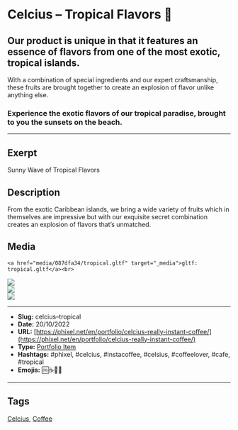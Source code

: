 # Celcius – Tropical Flavors 🌴
## Our product is unique in that it features an essence of flavors from one of the most exotic, tropical islands.

With a combination of special ingredients and our expert craftsmanship, these fruits are brought together to create an explosion of flavor unlike anything else.

### Experience the exotic flavors of our tropical paradise, brought to you the sunsets on the beach.
------------
## Exerpt
Sunny Wave of Tropical Flavors
## Description
From the exotic Caribbean islands, we bring a wide variety of fruits which in themselves are impressive but with our exquisite secret combination creates an explosion of flavors that’s unmatched.
## Media
	<a href="media/087dfa34/tropical.gltf" target="_media">gltf: tropical.gltf</a><br>
<img src="media/c408ce5d/tropical.jpg" loading="lazy"><br>
<img src="media/2cdcb813/tropical.png" loading="lazy"><br>
<img src="media/9e4da2c7/tropical.png" loading="lazy"><br>

------------
- **Slug:** celcius–tropical
- **Date:** 20/10/2022
- **URL:** [https://phixel.net/en/portfolio/celcius-really-instant-coffee/](https://phixel.net/en/portfolio/celcius-really-instant-coffee/)
- **Type:** [Portfolio Item](#portfolio-item)
- **Hashtags:** #phixel, #celcius, #instacoffee, #celsius, #coffeelover, #cafe, #tropical
- **Emojis:** 🆒☕🌴🥤

------------
## Tags
[Celcius](#celcius), [Coffee](#coffee)
